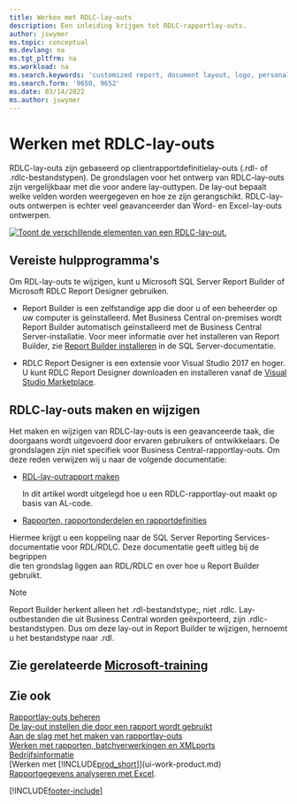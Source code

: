 ```yaml
---
title: Werken met RDLC-lay-outs
description: Een inleiding krijgen tot RDLC-rapportlay-outs.
author: jswymer
ms.topic: conceptual
ms.devlang: na
ms.tgt_pltfrm: na
ms.workload: na
ms.search.keywords: 'customized report, document layout, logo, personalize'
ms.search.form: '9650, 9652'
ms.date: 03/14/2022
ms.author: jswymer
---
```

# <a name="working-with-rdlc-layouts" />Werken met RDLC-lay-outs

RDLC-lay-outs zijn gebaseerd op clientrapportdefinitielay-outs (.rdl- of .rdlc-bestandstypen). De grondslagen voor het ontwerp van RDLC-lay-outs zijn vergelijkbaar met die voor andere lay-outtypen. De lay-out bepaalt welke velden worden weergegeven en hoe ze zijn gerangschikt. RDLC-lay-outs ontwerpen is echter veel geavanceerder dan Word- en Excel-lay-outs ontwerpen.

[![Toont de verschillende elementen van een RDLC-lay-out.](media/rdlc-layout.png)](media/rdlc-layout.png#lightbox)

## <a name="required-tools" />Vereiste hulpprogramma's

Om RDL-lay-outs te wijzigen, kunt u Microsoft SQL Server Report Builder of Microsoft RDLC Report Designer gebruiken.

- Report Builder is een zelfstandige app die door u of een beheerder op uw computer is geïnstalleerd. Met Business Central on-premises wordt Report Builder automatisch geïnstalleerd met de Business Central Server-installatie. Voor meer informatie over het installeren van Report Builder, zie [Report Builder installeren](/sql/reporting-services/install-windows/install-report-builder) in de SQL Server-documentatie.

- RDLC Report Designer is een extensie voor Visual Studio 2017 en hoger. U kunt RDLC Report Designer downloaden en installeren vanaf de [Visual Studio Marketplace](https://marketplace.visualstudio.com/items?itemName=ProBITools.MicrosoftRdlcReportDesignerforVisualStudio-18001).

## <a name="create-and-modify-rdlc-layouts" />RDLC-lay-outs maken en wijzigen

Het maken en wijzigen van RDLC-lay-outs is een geavanceerde taak, die doorgaans wordt uitgevoerd door ervaren gebruikers of ontwikkelaars. De grondslagen zijn niet specifiek voor Business Central-rapportlay-outs. Om deze reden verwijzen wij u naar de volgende documentatie:

- [RDL-lay-outrapport maken](/dynamics365/business-central/dev-itpro/developer/devenv-howto-rdl-report-layout)

    In dit artikel wordt uitgelegd hoe u een RDLC-rapportlay-out maakt op basis van AL-code.

- [Rapporten, rapportonderdelen en rapportdefinities ](/sql/reporting-services/report-design/reports-report-parts-and-report-definitions-report-builder-and-ssrs?)

 Hiermee krijgt u een koppeling naar de SQL Server Reporting Services-documentatie voor RDL/RDLC. Deze documentatie geeft uitleg bij de begrippen  
die ten grondslag liggen aan RDL/RDLC en over hoe u Report Builder gebruikt.

> [!NOTE]
> Report Builder herkent alleen het .rdl-bestandstype;, niet .rdlc. Lay-outbestanden die uit Business Central worden geëxporteerd, zijn .rdlc-bestandstypen. Dus om deze lay-out in Report Builder te wijzigen, hernoemt u het bestandstype naar .rdl.

## <a name="see-related-microsoft-trainingtrainingmoduleschange-documents-dynamics-365-business-centralindex" />Zie gerelateerde [Microsoft-training](/training/modules/change-documents-dynamics-365-business-central/index)

## <a name="see-also" />Zie ook

[Rapportlay-outs beheren](ui-manage-report-layouts.md)  
[De lay-out instellen die door een rapport wordt gebruikt](ui-set-report-layout.md)  
[Aan de slag met het maken van rapportlay-outs](ui-get-started-layouts.md)  
[Werken met rapporten, batchverwerkingen en XMLports](ui-work-report.md)  
[Bedrijfsinformatie](bi.md)  
[Werken met [!INCLUDE[prod_short](includes/prod_short.md)]](ui-work-product.md)  
[Rapportgegevens analyseren met Excel](report-analyze-excel.md).

[!INCLUDE[footer-include](includes/footer-banner.md)]
